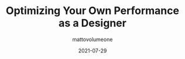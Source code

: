 ---
author: mattovolumeone
date: 2021-07-29
publisher: uxdesigncc
tags:
  - design
  - career
target_url: https://uxdesign.cc/optimizing-your-design-performance-925b3c8a84ef
title: Optimizing Your Own Performance as a Designer
---